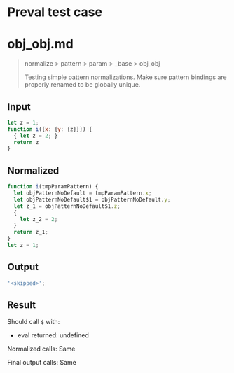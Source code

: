 # Preval test case

# obj_obj.md

> normalize > pattern > param > _base > obj_obj
>
> Testing simple pattern normalizations. Make sure pattern bindings are properly renamed to be globally unique.

## Input

`````js filename=intro
let z = 1;
function i({x: {y: {z}}}) {
  { let z = 2; }
  return z
}
`````

## Normalized

`````js filename=intro
function i(tmpParamPattern) {
  let objPatternNoDefault = tmpParamPattern.x;
  let objPatternNoDefault$1 = objPatternNoDefault.y;
  let z_1 = objPatternNoDefault$1.z;
  {
    let z_2 = 2;
  }
  return z_1;
}
let z = 1;
`````

## Output

`````js filename=intro
'<skipped>';
`````

## Result

Should call `$` with:
 - eval returned: undefined

Normalized calls: Same

Final output calls: Same
